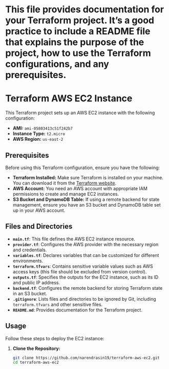 # This file provides documentation for your Terraform project. It’s a good practice to include a README file that explains the purpose of the project, how to use the Terraform configurations, and any prerequisites.

# Terraform AWS EC2 Instance

This Terraform project sets up an AWS EC2 instance with the following configuration:

- **AMI:** `ami-05803413c51f242b7`
- **Instance Type:** `t2.micro`
- **AWS Region:** `us-east-2`

## Prerequisites

Before using this Terraform configuration, ensure you have the following:

- **Terraform Installed:** Make sure Terraform is installed on your machine. You can download it from the [Terraform website](https://www.terraform.io/downloads.html).
- **AWS Account:** You need an AWS account with appropriate IAM permissions to create and manage EC2 instances.
- **S3 Bucket and DynamoDB Table:** If using a remote backend for state management, ensure you have an S3 bucket and DynamoDB table set up in your AWS account.

## Files and Directories

- **`main.tf`**: This file defines the AWS EC2 instance resource.
- **`provider.tf`**: Configures the AWS provider with the necessary region and credentials.
- **`variables.tf`**: Declares variables that can be customized for different environments.
- **`terraform.tfvars`**: Contains sensitive variable values such as AWS access keys (this file should be excluded from version control).
- **`outputs.tf`**: Specifies the outputs for the EC2 instance, such as its ID and public IP address.
- **`backend.tf`**: Configures the remote backend for storing Terraform state in an S3 bucket.
- **`.gitignore`**: Lists files and directories to be ignored by Git, including `terraform.tfvars` and other sensitive files.
- **`README.md`**: Provides documentation for the Terraform project.

## Usage

Follow these steps to deploy the EC2 instance:

1. **Clone the Repository:**

   ```bash
   git clone https://github.com/narendrasin19/terraform-aws-ec2.git
   cd terraform-aws-ec2
